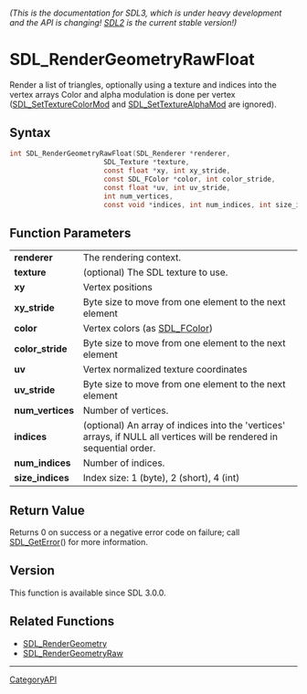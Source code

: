 ###### (This is the documentation for SDL3, which is under heavy development and the API is changing! [SDL2](https://wiki.libsdl.org/SDL2/) is the current stable version!)
# SDL_RenderGeometryRawFloat

Render a list of triangles, optionally using a texture and indices into the vertex arrays Color and alpha modulation is done per vertex ([SDL_SetTextureColorMod](SDL_SetTextureColorMod) and [SDL_SetTextureAlphaMod](SDL_SetTextureAlphaMod) are ignored).

## Syntax

```c
int SDL_RenderGeometryRawFloat(SDL_Renderer *renderer,
                       SDL_Texture *texture,
                       const float *xy, int xy_stride,
                       const SDL_FColor *color, int color_stride,
                       const float *uv, int uv_stride,
                       int num_vertices,
                       const void *indices, int num_indices, int size_indices);

```

## Function Parameters

|                      |                                                                                                                       |
| -------------------- | --------------------------------------------------------------------------------------------------------------------- |
| **renderer**         | The rendering context.                                                                                                |
| **texture**          | (optional) The SDL texture to use.                                                                                    |
| **xy**               | Vertex positions                                                                                                      |
| **xy_stride**        | Byte size to move from one element to the next element                                                                |
| **color**            | Vertex colors (as [SDL_FColor](SDL_FColor))                                                                           |
| **color_stride**     | Byte size to move from one element to the next element                                                                |
| **uv**               | Vertex normalized texture coordinates                                                                                 |
| **uv_stride**        | Byte size to move from one element to the next element                                                                |
| **num_vertices**     | Number of vertices.                                                                                                   |
| **indices**          | (optional) An array of indices into the 'vertices' arrays, if NULL all vertices will be rendered in sequential order. |
| **num_indices**      | Number of indices.                                                                                                    |
| **size_indices**     | Index size: 1 (byte), 2 (short), 4 (int)                                                                              |

## Return Value

Returns 0 on success or a negative error code on failure; call
[SDL_GetError](SDL_GetError)() for more information.

## Version

This function is available since SDL 3.0.0.

## Related Functions

* [SDL_RenderGeometry](SDL_RenderGeometry)
* [SDL_RenderGeometryRaw](SDL_RenderGeometryRaw)

----
[CategoryAPI](CategoryAPI)

